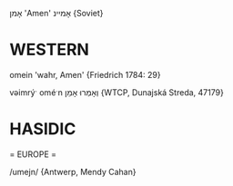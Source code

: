 אָמן
'Amen'
אָמיינ
{Soviet}

WESTERN
========

omein 'wahr, Amen' {Friedrich 1784: 29}

vəimrýˑ oméˑn וְאָמְרוּ אָמֵן {WTCP, Dunajská Streda, 47179}

HASIDIC
=======
= EUROPE = 

/umejn/ {Antwerp, Mendy Cahan}